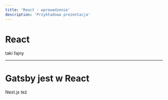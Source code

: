 ```yaml
---
title: 'React - wprowadzenie'
description: 'Przykładowa prezentacja'
---
```



# React

taki fajny


--- 

# Gatsby jest w React

Next.js też